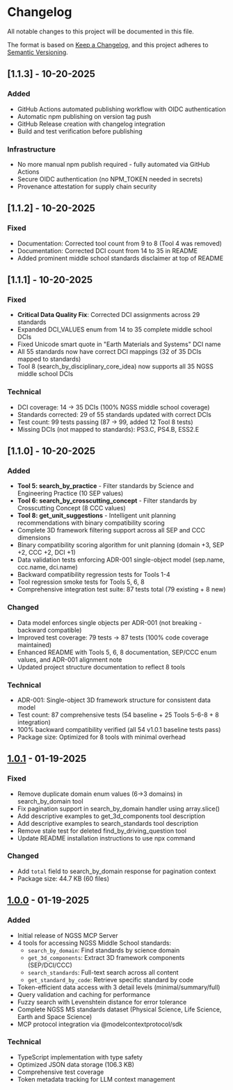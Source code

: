 # Changelog

All notable changes to this project will be documented in this file.

The format is based on [Keep a Changelog](https://keepachangelog.com/en/1.0.0/),
and this project adheres to [Semantic Versioning](https://semver.org/spec/v2.0.0.html).

## [1.1.3] - 10-20-2025

### Added
- GitHub Actions automated publishing workflow with OIDC authentication
- Automatic npm publishing on version tag push
- GitHub Release creation with changelog integration
- Build and test verification before publishing

### Infrastructure
- No more manual npm publish required - fully automated via GitHub Actions
- Secure OIDC authentication (no NPM_TOKEN needed in secrets)
- Provenance attestation for supply chain security

## [1.1.2] - 10-20-2025

### Fixed
- Documentation: Corrected tool count from 9 to 8 (Tool 4 was removed)
- Documentation: Corrected DCI count from 14 to 35 in README
- Added prominent middle school standards disclaimer at top of README

## [1.1.1] - 10-20-2025

### Fixed
- **Critical Data Quality Fix**: Corrected DCI assignments across 29 standards
- Expanded DCI_VALUES enum from 14 to 35 complete middle school DCIs
- Fixed Unicode smart quote in "Earth Materials and Systems" DCI name
- All 55 standards now have correct DCI mappings (32 of 35 DCIs mapped to standards)
- Tool 8 (search_by_disciplinary_core_idea) now supports all 35 NGSS middle school DCIs

### Technical
- DCI coverage: 14 → 35 DCIs (100% NGSS middle school coverage)
- Standards corrected: 29 of 55 standards updated with correct DCIs
- Test count: 99 tests passing (87 → 99, added 12 Tool 8 tests)
- Missing DCIs (not mapped to standards): PS3.C, PS4.B, ESS2.E

## [1.1.0] - 10-20-2025

### Added
- **Tool 5: search_by_practice** - Filter standards by Science and Engineering Practice (10 SEP values)
- **Tool 6: search_by_crosscutting_concept** - Filter standards by Crosscutting Concept (8 CCC values)
- **Tool 8: get_unit_suggestions** - Intelligent unit planning recommendations with binary compatibility scoring
- Complete 3D framework filtering support across all SEP and CCC dimensions
- Binary compatibility scoring algorithm for unit planning (domain +3, SEP +2, CCC +2, DCI +1)
- Data validation tests enforcing ADR-001 single-object model (sep.name, ccc.name, dci.name)
- Backward compatibility regression tests for Tools 1-4
- Tool regression smoke tests for Tools 5, 6, 8
- Comprehensive integration test suite: 87 tests total (79 existing + 8 new)

### Changed
- Data model enforces single objects per ADR-001 (not breaking - backward compatible)
- Improved test coverage: 79 tests → 87 tests (100% code coverage maintained)
- Enhanced README with Tools 5, 6, 8 documentation, SEP/CCC enum values, and ADR-001 alignment note
- Updated project structure documentation to reflect 8 tools

### Technical
- ADR-001: Single-object 3D framework structure for consistent data model
- Test count: 87 comprehensive tests (54 baseline + 25 Tools 5-6-8 + 8 integration)
- 100% backward compatibility verified (all 54 v1.0.1 baseline tests pass)
- Package size: Optimized for 8 tools with minimal overhead

## [1.0.1] - 01-19-2025

### Fixed
- Remove duplicate domain enum values (6→3 domains) in search_by_domain tool
- Fix pagination support in search_by_domain handler using array.slice()
- Add descriptive examples to get_3d_components tool description
- Add descriptive examples to search_standards tool description
- Remove stale test for deleted find_by_driving_question tool
- Update README installation instructions to use npx command

### Changed
- Add `total` field to search_by_domain response for pagination context
- Package size: 44.7 KB (60 files)

## [1.0.0] - 01-19-2025

### Added
- Initial release of NGSS MCP Server
- 4 tools for accessing NGSS Middle School standards:
  - `search_by_domain`: Find standards by science domain
  - `get_3d_components`: Extract 3D framework components (SEP/DCI/CCC)
  - `search_standards`: Full-text search across all content
  - `get_standard_by_code`: Retrieve specific standard by code
- Token-efficient data access with 3 detail levels (minimal/summary/full)
- Query validation and caching for performance
- Fuzzy search with Levenshtein distance for error tolerance
- Complete NGSS MS standards dataset (Physical Science, Life Science, Earth and Space Science)
- MCP protocol integration via @modelcontextprotocol/sdk

### Technical
- TypeScript implementation with type safety
- Optimized JSON data storage (106.3 KB)
- Comprehensive test coverage
- Token metadata tracking for LLM context management

[1.0.1]: https://github.com/Sallvainian/NGSS-MCP/compare/v1.0.0...v1.0.1
[1.0.0]: https://github.com/Sallvainian/NGSS-MCP/releases/tag/v1.0.0
